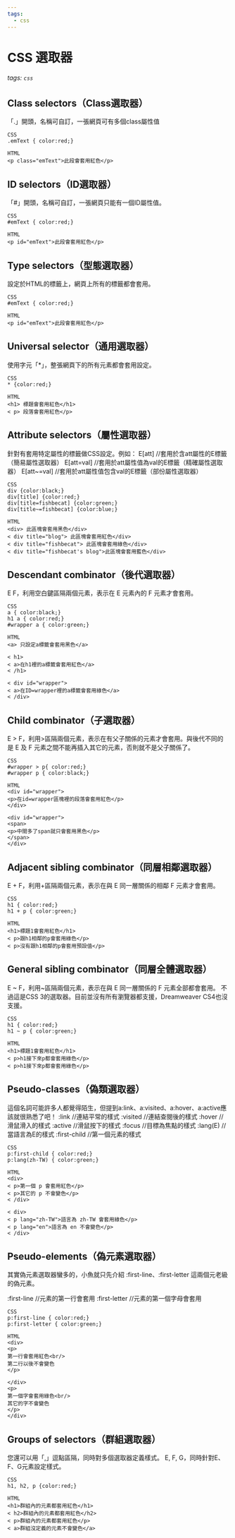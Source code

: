 ```yaml
---
tags:
  - css
---
```


CSS 選取器
===
###### tags: `css`
## Class selectors（Class選取器）
「.」開頭，名稱可自訂，一張網頁可有多個class屬性值
```
CSS
.emText { color:red;}

HTML
<p class="emText">此段會套用紅色</p>
```

## ID selectors（ID選取器）
「#」開頭，名稱可自訂，一張網頁只能有一個ID屬性值。
```
CSS
#emText { color:red;}

HTML
<p id="emText">此段會套用紅色</p>
```

## Type selectors（型態選取器）
設定於HTML的標籤上，網頁上所有的標籤都會套用。
```
CSS
#emText { color:red;}

HTML
<p id="emText">此段會套用紅色</p>
```

## Universal selector（通用選取器）
使用字元「*」，整張網頁下的所有元素都會套用設定。
```
CSS
* {color:red;}

HTML
<h1> 標題會套用紅色</h1>
< p> 段落會套用紅色</p>
```

## Attribute selectors（屬性選取器）
針對有套用特定屬性的標籤做CSS設定。例如：
E[att] //套用於含att屬性的E標籤（簡易屬性選取器）
E[att=val] //套用於att屬性值為val的E標籤（精確屬性選取器）
E[att~=val] //套用於att屬性值包含val的E標籤（部份屬性選取器）
```
CSS
div {color:black;}
div[title] {color:red;}
div[title=fishbecat] {color:green;}
div[title~=fishbecat] {color:blue;}

HTML
<div> 此區塊會套用黑色</div>
< div title="blog"> 此區塊會套用紅色</div>
< div title="fishbecat"> 此區塊會套用綠色</div>
< div title="fishbecat's blog">此區塊會套用藍色</div>
```

## Descendant combinator（後代選取器）
E F，利用空白鍵區隔兩個元素，表示在 E 元素內的 F 元素才會套用。
```
CSS
a { color:black;}
h1 a { color:red;}
#wrapper a { color:green;}

HTML
<a> 只設定a標籤會套用黑色</a>

< h1>
< a>在h1裡的a標籤會套用紅色</a>
< /h1>

< div id="wrapper">
< a>在ID=wrapper裡的a標籤會套用綠色</a>
< /div>
```

## Child combinator（子選取器）
E > F，利用>區隔兩個元素，表示在有父子關係的元素才會套用。與後代不同的是 E 及 F 元素之間不能再插入其它的元素，否則就不是父子關係了。
```
CSS
#wrapper > p{ color:red;}
#wrapper p { color:black;}

HTML
<div id="wrapper">
<p>在id=wrapper區塊裡的段落會套用紅色</p>
</div>

<div id="wrapper">
<span>
<p>中間多了span就只會套用黑色</p>
</span>
</div>
```

## Adjacent sibling combinator（同層相鄰選取器）
E + F，利用+區隔兩個元素，表示在與 E 同一層關係的相鄰 F 元素才會套用。
```
CSS
h1 { color:red;}
h1 + p { color:green;}

HTML
<h1>標題1會套用紅色</h1>
< p>跟h1相鄰的p會套用綠色</p>
< p>沒有跟h1相鄰的p會套用預設值</p>
```

## General sibling combinator（同層全體選取器）
E ~ F，利用~區隔兩個元素，表示在與 E 同一層關係的 F 元素全部都會套用。
不過這是CSS 3的選取器。目前並沒有所有瀏覽器都支援，Dreamweaver CS4也沒支援。
```
CSS
h1 { color:red;}
h1 ~ p { color:green;}

HTML
<h1>標題1會套用紅色</h1>
< p>h1接下來p都會套用綠色</p>
< p>h1接下來p都會套用綠色</p>
```

## Pseudo-classes（偽類選取器）
這個名詞可能許多人都覺得陌生，但提到a:link、a:visited、a:hover、a:active應該就很熟悉了吧！
:link //連結平常的樣式
:visited //連結查閱後的樣式
:hover //滑鼠滑入的樣式
:active //滑鼠按下的樣式
:focus //目標為焦點的樣式
:lang(E) //當語言為E的樣式
:first-child //第一個元素的樣式
```
CSS
p:first-child { color:red;}
p:lang(zh-TW) { color:green;}

HTML
<div>
< p>第一個 p 會套用紅色</p>
< p>其它的 p 不會變色</p>
< /div>

< div>
< p lang="zh-TW">語言為 zh-TW 會套用綠色</p>
< p lang="en">語言為 en 不會變色</p>
< /div>
```

## Pseudo-elements（偽元素選取器）
其實偽元素選取器蠻多的，小魚就只先介紹 :first-line、:first-letter 這兩個元老級的偽元素。

:first-line //元素的第一行會套用
:first-letter //元素的第一個字母會套用
```
CSS
p:first-line { color:red;}
p:first-letter { color:green;}

HTML
<div>
<p>
第一行會套用紅色<br/>
第二行以後不會變色
</p>

</div>
<p>
第一個字會套用綠色<br/>
其它的字不會變色
</p>
</div>
```

## Groups of selectors（群組選取器）
您還可以用「,」逗點區隔，同時對多個選取器定義樣式。
E, F, G，同時針對E、F、G元素設定樣式。
```
CSS
h1, h2, p {color:red;}

HTML
<h1>群組內的元素都套用紅色</h1>
< h2>群組內的元素都套用紅色</h2>
< p>群組內的元素都套用紅色</p>
< a>群組沒定義的元素不會變色</a>
```